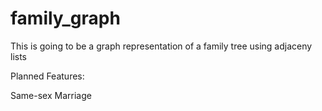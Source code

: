 # family_graph

This is going to be a graph representation of a family tree using adjaceny lists 

Planned Features: 

Same-sex Marriage 